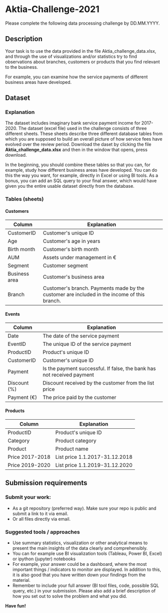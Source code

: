 # Aktia-Challenge-2021

Please complete the following data processing challenge by DD.MM.YYYY.

## Description
Your task is to use the data provided in the file Aktia_challenge_data.xlsx, and through the use of visualizations and/or statistics try to find observations about branches, customers or products that you find relevant to the business.  

For example, you can examine how the service payments of different business areas have developed.

## Dataset
### Explanation
The dataset includes imaginary bank service payment income for 2017-2020. The dataset (excel file) used in the challenge consists of three different sheets. These sheets describe three different database tables from which you are supposed to build an overall picture of how service fees have evolved over the review period. Download the daset by clicking the file **Aktia_challenge_data.xlsx** and then in the window that opens, press download.

In the beginning, you should combine these tables so that you can, for example, study how different business areas have developed. You can do this the way you want, for example, directly in Excel or using BI tools. As a bonus, you can add an SQL query to your final answer, which would have given you the entire usable dataset directly from the database.

### Tables (sheets)
#### Customers
Column | Explanation
------------ | -------------
CustomerID | Customer's unique ID
Age | Customer's age in years
Birth month | Customer's birth month
AUM | Assets under management in €
Segment | Customer segment
Business area | Customer's business area
Branch | Customer's branch. Payments made by the customer are included in the income of this branch.

#### Events
Column | Explanation
------------ | -------------
Date | The date of the service payment
EventID |The unique ID of the service payment
ProductID | Product's unique ID
CustomerID | Customer's unique ID
Payment | Is the payment successful. If false, the bank has not received payment
Discount (%) | Discount received by the customer from the list price
Payment (€) | The price paid by the customer

#### Products
Column | Explanation
------------ | -------------
ProductID | Product's unique ID
Category | Product category
Product | Product name
Price 2017-2018 | List price 1.1.2017-31.12.2018
Price 2019-2020 | List price 1.1.2019-31.12.2020

## Submission requirements
### Submit your work:
* As a git repository (preferred way). Make sure your repo is public and submit a link to it via email.
* Or all files directly via email.

### Suggested tools / approaches

* Use summary statistics, visualization or other analytical means to present the main insights of the data clearly and comprehensibly. 
* You can for example use BI visualization tools (Tableau, Power BI, Excel) or ipython (jupyter) notebooks
* For example, your answer could be a dashboard, where the most important things / indicators to monitor are displayed. In addition to this, it is also good that you have written down your findings from the material.
* Remember to include your full answer (BI tool files, code, possible SQL query, etc.) in your submission. Please also add a brief description of how you set out to solve the problem and what you did. 

**Have fun!**
